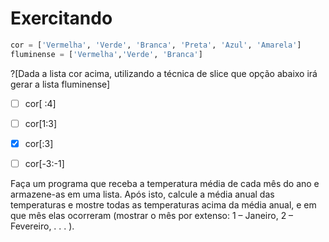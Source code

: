 # Exercitando

``` python
cor = ['Vermelha', 'Verde', 'Branca', 'Preta', 'Azul', 'Amarela']
fluminense = ['Vermelha','Verde', 'Branca']
```
?[Dada a lista cor acima, utilizando a técnica de slice que opção abaixo irá gerar a lista fluminense]
-[ ] cor[ :4]
-[ ] cor[1:3]
-[x] cor[:3]
-[ ] cor[-3:-1]



Faça um programa que receba a temperatura média de cada mês do ano e armazene-as em uma lista. Após isto, calcule a média anual das temperaturas e mostre todas as temperaturas acima da média anual, e em que mês elas ocorreram (mostrar o mês por extenso: 1 – Janeiro, 2 – Fevereiro, . . . ).
